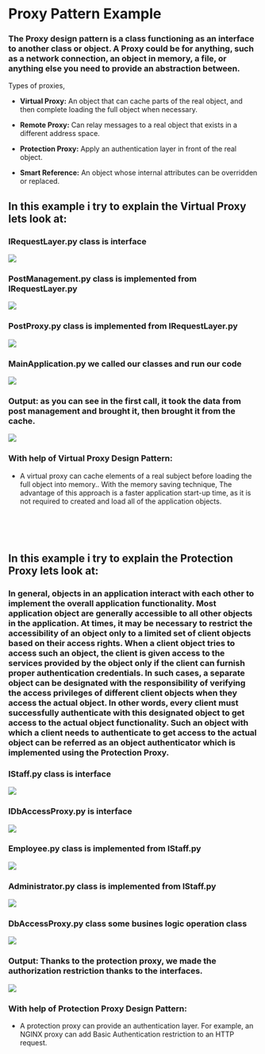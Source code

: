 # Proxy Pattern Example
### The Proxy design pattern is a class functioning as an interface to another class or object. A Proxy could be for anything, such as a network connection, an object in memory, a file, or anything else you need to provide an abstraction between.
Types of proxies,

- <b>Virtual Proxy:</b> An object that can cache parts of the real object, and then complete loading the full object when necessary.

- <b>Remote Proxy:</b>  Can relay messages to a real object that exists in a different address space.

- <b>Protection Proxy:</b>  Apply an authentication layer in front of the real object.

- <b>Smart Reference:</b>  An object whose internal attributes can be overridden or replaced.

## In this example i try to explain the Virtual Proxy lets look at:

### IRequestLayer.py class is interface 
<img src=/screen_shots/ss1.JPG >

### PostManagement.py class is implemented from IRequestLayer.py
<img src=/screen_shots/ss2.JPG >

### PostProxy.py class is implemented from IRequestLayer.py
<img src=/screen_shots/ss3.JPG >

### MainApplication.py we called our classes and run our code
<img src=/screen_shots/ss4.JPG >

### Output: as you can see in the first call, it took the data from post management and brought it, then brought it from the cache.
<img src=/screen_shots/ss5.JPG >

### With help of <b>Virtual Proxy Design Pattern</b>:
- A virtual proxy can cache elements of a real subject before loading the full object into memory.. With the memory saving technique, The advantage of this approach is a faster application start-up time, as it is not required to created and load all of the application objects.


<br/>
<br/>
<br/>

## In this example i try to explain the Protection Proxy lets look at:
### In general, objects in an application interact with each other to implement the overall application functionality. Most application object are generally accessible to all other objects in the application. At times, it may be necessary to restrict the accessibility of an object only to a limited set of client objects based on their access rights. When a client object tries to access such an object, the client is given access to the services provided by the object only if the client can furnish proper authentication credentials. In such cases, a separate object can be designated with the responsibility of verifying the access privileges of different client objects when they access the actual object. In other words, every client must successfully authenticate with this designated object to get access to the actual object functionality. Such an object with which a client needs to authenticate to get access to the actual object can be referred as an object authenticator which is implemented using the Protection Proxy.




### IStaff.py class is interface
<img src=/screen_shots/ss6.JPG >

### IDbAccessProxy.py is interface
<img src=/screen_shots/ss7.JPG >

### Employee.py class is implemented from IStaff.py
<img src=/screen_shots/ss8.JPG >

### Administrator.py class is implemented from IStaff.py
<img src=/screen_shots/ss9.JPG >

### DbAccessProxy.py class some busines logic operation class
<img src=/screen_shots/ss10.JPG >

### Output: Thanks to the protection proxy, we made the authorization restriction thanks to the interfaces.
<img src=/screen_shots/ss11.JPG >

### With help of <b>Protection Proxy Design Pattern</b>:
- A protection proxy can provide an authentication layer. For example, an NGINX proxy can add Basic Authentication restriction to an HTTP request.



